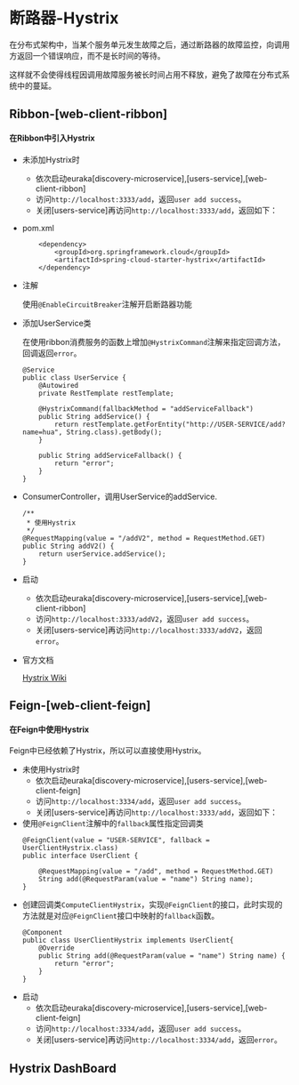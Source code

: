 # 断路器-Hystrix
在分布式架构中，当某个服务单元发生故障之后，通过断路器的故障监控，向调用方返回一个错误响应，而不是长时间的等待。

这样就不会使得线程因调用故障服务被长时间占用不释放，避免了故障在分布式系统中的蔓延。
## Ribbon-[web-client-ribbon]
#### 在Ribbon中引入Hystrix
- 未添加Hystrix时
    - 依次启动euraka[discovery-microservice],[users-service],[web-client-ribbon]
    - 访问`http://localhost:3333/add`，返回`user add success`。
    - 关闭[users-service]再访问`http://localhost:3333/add`，返回如下：
- pom.xml

    ```
        <dependency>
			<groupId>org.springframework.cloud</groupId>
			<artifactId>spring-cloud-starter-hystrix</artifactId>
		</dependency>
    ```
- 注解

    使用`@EnableCircuitBreaker`注解开启断路器功能
- 添加UserService类

    在使用ribbon消费服务的函数上增加`@HystrixCommand`注解来指定回调方法，回调返回`error`。
    ```
    @Service
    public class UserService {
        @Autowired
        private RestTemplate restTemplate;

        @HystrixCommand(fallbackMethod = "addServiceFallback")
        public String addService() {
            return restTemplate.getForEntity("http://USER-SERVICE/add?name=hua", String.class).getBody();
        }

        public String addServiceFallback() {
            return "error";
        }
    }
    ```
- ConsumerController，调用UserService的addService.

    ```
    /**
     * 使用Hystrix
     */
    @RequestMapping(value = "/addV2", method = RequestMethod.GET)
    public String addV2() {
        return userService.addService();
    }
    ```
- 启动
    - 依次启动euraka[discovery-microservice],[users-service],[web-client-ribbon]
    - 访问`http://localhost:3333/addV2`，返回`user add success`。
    - 关闭[users-service]再访问`http://localhost:3333/addV2`，返回`error`。

- 官方文档

    [Hystrix Wiki](https://github.com/Netflix/Hystrix/wiki/How-To-Use)
## Feign-[web-client-feign]
#### 在Feign中使用Hystrix
Feign中已经依赖了Hystrix，所以可以直接使用Hystrix。
- 未使用Hystrix时
    - 依次启动euraka[discovery-microservice],[users-service],[web-client-feign]
    - 访问`http://localhost:3334/add`，返回`user add success`。
    - 关闭[users-service]再访问`http://localhost:3333/add`，返回如下：
- 使用`@FeignClient`注解中的`fallback`属性指定回调类
    ```
    @FeignClient(value = "USER-SERVICE", fallback = UserClientHystrix.class)
    public interface UserClient {

        @RequestMapping(value = "/add", method = RequestMethod.GET)
        String add(@RequestParam(value = "name") String name);
    }
    ```
- 创建回调类`ComputeClientHystrix`，实现`@FeignClient`的接口，此时实现的方法就是对应`@FeignClient`接口中映射的`fallback`函数。
    ```
    @Component
    public class UserClientHystrix implements UserClient{
        @Override
        public String add(@RequestParam(value = "name") String name) {
            return "error";
        }
    }
    ```
- 启动
    - 依次启动euraka[discovery-microservice],[users-service],[web-client-feign]
    - 访问`http://localhost:3334/add`，返回`user add success`。
    - 关闭[users-service]再访问`http://localhost:3334/add`，返回`error`。

## Hystrix DashBoard